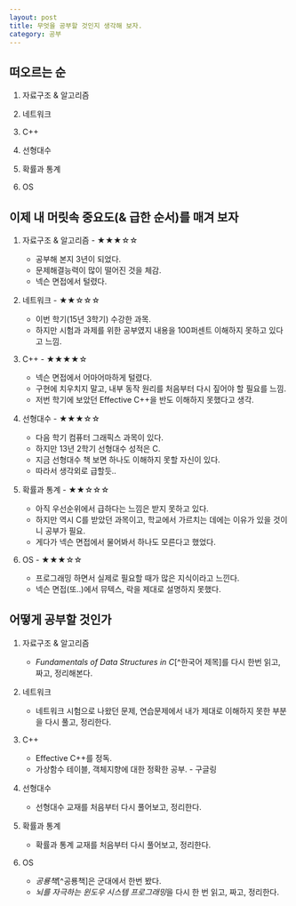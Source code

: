 ```yaml
---
layout: post
title: 무엇을 공부할 것인지 생각해 보자.
category: 공부
---
```




## 떠오르는 순

1. 자료구조 & 알고리즘
   
2. 네트워크
   
3. C++
   
4. 선형대수
   
5. 확률과 통계
   
6. OS



## 이제 내 머릿속 중요도(& 급한 순서)를 매겨 보자

1. 자료구조 & 알고리즘 - ★★★☆☆

   - 공부해 본지 3년이 되었다.
   - 문제해결능력이 많이 떨어진 것을 체감.
   - 넥슨 면접에서 털렸다.

2. 네트워크 - ★★☆☆☆

   - 이번 학기(15년 3학기) 수강한 과목.
   - 하지만 시험과 과제를 위한 공부였지 내용을 100퍼센트 이해하지 못하고 있다고 느낌.

3. C++ - ★★★★☆

   - 넥슨 면접에서 어마어마하게 털렸다.
   - 구현에 치우치지 말고, 내부 동작 원리를 처음부터 다시 짚어야 할 필요를 느낌.
   - 저번 학기에 보았던 Effective C++을 반도 이해하지 못했다고 생각.

4. 선형대수 - ★★★☆☆

   - 다음 학기 컴퓨터 그래픽스 과목이 있다.
   - 하지만 13년 2학기 선형대수 성적은 C.
   - 지금 선형대수 책 보면 하나도 이해하지 못할 자신이 있다.
   - 따라서 생각외로 급할듯..

5. 확률과 통계 - ★★☆☆☆

   - 아직 우선순위에서 급하다는 느낌은 받지 못하고 있다.
   - 하지만 역시 C를 받았던 과목이고, 학교에서 가르치는 데에는 이유가 있을 것이니 공부가 필요.
   - 게다가 넥슨 면접에서 물어봐서 하나도 모른다고 했었다.

6. OS - ★★★☆☆

   - 프로그래밍 하면서 실제로 필요할 때가 많은 지식이라고 느낀다.
   - 넥슨 면접(또..)에서 뮤텍스, 락을 제대로 설명하지 못했다.



## 어떻게 공부할 것인가

1. 자료구조 & 알고리즘

   - *Fundamentals of Data Structures in C*[^한국어 제목]를 다시 한번 읽고, 짜고, 정리해본다.

2. 네트워크

   - 네트워크 시험으로 나왔던 문제, 연습문제에서 내가 제대로 이해하지 못한 부분을 다시 풀고, 정리한다.

3. C++

   - Effective C++를 정독.
   - 가상함수 테이블, 객체지향에 대한 정확한 공부. - 구글링

4. 선형대수

   - 선형대수 교재를 처음부터 다시 풀어보고, 정리한다.

5. 확률과 통계

   - 확률과 통계 교재를 처음부터 다시 풀어보고, 정리한다.

6. OS

   - *공룡책*[^공룡책]은 군대에서 한번 봤다.
   - *뇌를 자극하는 윈도우 시스템 프로그래밍*을 다시 한 번 읽고, 짜고, 정리한다.


[^1]: 한국어 제목 - "C로 쓴 자료구조론"
[^2]: [Operating System Concepts](http://www.amazon.co.uk/Operating-System-Concepts-Abraham-Silberschatz/dp/0470233990)